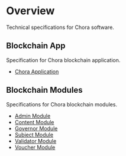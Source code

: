 # Overview

Technical specifications for Chora software.

## Blockchain App

Specification for Chora blockchain application.

- [Chora Application](./chora/index.md)

## Blockchain Modules

Specifications for Chora blockchain modules.

- [Admin Module](./admin/index.md)
- [Content Module](./content/index.md)
- [Governor Module](./governor/index.md)
- [Subject Module](./subject/index.md)
- [Validator Module](./validator/index.md)
- [Voucher Module](./voucher/index.md)
